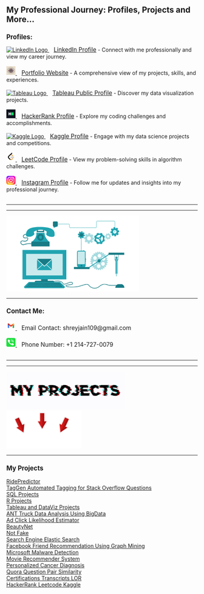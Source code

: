 <!DOCTYPE html>
<html lang='en'>
<head>
    <meta charset='UTF-8'>
    <meta name='viewport' content='width=device-width, initial-scale=1.0'>
</head>
<body>

<h1 style="font-size: 1.5em;">My Professional Journey: Profiles, Projects and More...</h1>

<h2 style="font-size: 1.2em;">Profiles:</h2>
<div>
    <a href='https://www.linkedin.com/in/shreyjain99/' target='_blank'>
        <img src='https://github.com/shreyjain99/shreyjain99/blob/main/linkedin%20logo%20v2.ico' alt='LinkedIn Logo' width='24' height='23'>
    </a> &nbsp;&nbsp; <a href='https://www.linkedin.com/in/shreyjain99/' target='_blank' style="font-size: 1.1em;">LinkedIn Profile</a> - Connect with me professionally and view my career journey.<br><br>
    
 <a href='#' target='_blank'>
        <img src='https://github.com/shreyjain99/shreyjain99/blob/main/portfolio%20logo.png' alt='Portfolio Logo' width='24' height='23'>
    </a> &nbsp;&nbsp; <a href='#' target='_blank' style="font-size: 1.1em;">Portfolio Website</a> - A comprehensive view of my projects, skills, and experiences.<br><br>
    
 <a href='https://public.tableau.com/app/profile/shrey.jain6858/vizzes' target='_blank'>
        <img src='https://github.com/shreyjain99/shreyjain99/blob/main/tableau%20logo%20v2.ico' alt='Tableau Logo' width='24' height='23'>
    </a> &nbsp;&nbsp; <a href='https://public.tableau.com/app/profile/shrey.jain6858/vizzes' target='_blank' style="font-size: 1.1em;">Tableau Public Profile</a> - Discover my data visualization projects.<br><br>
    
  <a href='https://www.hackerrank.com/profile/shreyjain99' target='_blank'>
        <img src='https://github.com/shreyjain99/shreyjain99/blob/main/hackerrank%20logo.png' alt='HackerRank Logo' width='24' height='23'>
    </a> &nbsp;&nbsp; <a href='https://www.hackerrank.com/profile/shreyjain99' target='_blank' style="font-size: 1.1em;">HackerRank Profile</a> - Explore my coding challenges and accomplishments.<br><br>
    
 <a href='https://www.kaggle.com/shreyjain99' target='_blank'>
        <img src='https://github.com/shreyjain99/shreyjain99/blob/main/kaggle%20logov2.ico' alt='Kaggle Logo' width='24' height='23'>
    </a> &nbsp;&nbsp; <a href='https://www.kaggle.com/shreyjain99' target='_blank' style="font-size: 1.1em;">Kaggle Profile</a> - Engage with my data science projects and competitions.<br><br>
    
 <a href='https://leetcode.com/u/shreyjain99/' target='_blank'>
        <img src='https://github.com/shreyjain99/shreyjain99/blob/main/LeetCode-logo.png' alt='LeetCode Logo' width='24' height='23'>
    </a> &nbsp;&nbsp; <a href='https://leetcode.com/u/shreyjain99/' target='_blank' style="font-size: 1.1em;">LeetCode Profile</a> - View my problem-solving skills in algorithm challenges.<br><br>
    
 <a href='https://www.instagram.com/plate.and.plane/' target='_blank'>
        <img src='https://github.com/shreyjain99/shreyjain99/blob/main/insta%20logo%20v2.png' alt='Instagram Logo' width='24' height='23'>
    </a> &nbsp;&nbsp; <a href='https://www.instagram.com/plate.and.plane/' target='_blank' style="font-size: 1.1em;">Instagram Profile</a> - Follow me for updates and insights into my professional journey.<br><br>
</div>

<hr>
<hr>

<div>
    <img height="200" width="350" src="https://github.com/shreyjain99/shreyjain99/blob/main/Contact_us.gif" alt="contact GIF">
</div>

<hr>


<h3 style="font-size: 1.2em;">Contact Me:</h3>
<div>
    <a href="mailto:shreyjain109@gmail.com">
        <img src='https://github.com/shreyjain99/shreyjain99/blob/main/gmail-logo.svg' alt='Email Logo' width='24' height='23'>
    </a> &nbsp;&nbsp; <span style="font-size: 1.1em;">Email Contact: shreyjain109@gmail.com</span><br><br>
    
<a href="tel:+12147270079">
        <img src='https://github.com/shreyjain99/shreyjain99/blob/main/phone-logo.svg' alt='Phone Logo' width='24' height='23'>
    </a> &nbsp;&nbsp; <span style="font-size: 1.1em;">Phone Number: +1 214-727-0079</span><br><br>
</div>

<hr>
<hr>

<div>
    <img height="100" src="https://github.com/shreyjain99/shreyjain99/blob/main/myprojects.gif" alt="Check GIF">
</div>

<div>
    <img height="100" src="https://github.com/shreyjain99/shreyjain99/blob/main/below_arrow.gif" alt="Below Arrow GIF">
</div>

<hr>

<h3 style="font-size: 1.2em;">My Projects</h3>

<body>
    <div>
        <a href="https://github.com/shreyjain99/RidePredictor">RidePredictor</a><br>
        <a href="https://github.com/shreyjain99/TagGen-Automated-Tagging-for-Stack-Overflow-Questions">TagGen Automated Tagging for Stack Overflow Questions</a><br>
        <a href="https://github.com/shreyjain99/SQL-Projects">SQL Projects</a><br>
        <a href="https://github.com/shreyjain99/R-Projects">R Projects</a><br>
        <a href="https://github.com/shreyjain99/Tableau-and-DataViz-Projects">Tableau and DataViz Projects</a><br>
        <a href="https://github.com/shreyjain99/ANT-Truck-Data-Analysis-Using-BigData">ANT Truck Data Analysis Using BigData</a><br>
        <a href="https://github.com/shreyjain99/Ad-Click-Likelihood-Estimator">Ad Click Likelihood Estimator</a><br>
        <a href="https://github.com/shreyjain99/BeautyNet">BeautyNet</a><br>
        <a href="https://github.com/shreyjain99/Not-Fake">Not Fake</a><br>
        <a href="https://github.com/shreyjain99/Search-Engine-Elastic-Search">Search Engine Elastic Search</a><br>
        <a href="https://github.com/shreyjain99/Facebook-Friend-Recommendation-Using-Graph-Mining">Facebook Friend Recommendation Using Graph Mining</a><br>
        <a href="https://github.com/shreyjain99/Microsoft-Malware-Detection">Microsoft Malware Detection</a><br>
        <a href="https://github.com/shreyjain99/Movie-Recommender-System">Movie Recommender System</a><br>
        <a href="https://github.com/shreyjain99/Personalized-Cancer-Diagnosis">Personalized Cancer Diagnosis</a><br>
        <a href="https://github.com/shreyjain99/Quora-Question-Pair-Similarity">Quora Question Pair Similarity</a><br>
        <a href="https://github.com/shreyjain99/Certifications-Transcripts-LOR">Certifications Transcripts LOR</a><br>
        <a href="https://github.com/shreyjain99/HackerRank-Leetcode-Kaggle">HackerRank Leetcode Kaggle</a>
    </div>
</body>


</body>
</html>
